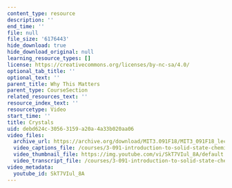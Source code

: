 ```yaml
---
content_type: resource
description: ''
end_time: ''
file: null
file_size: '6176443'
hide_download: true
hide_download_original: null
learning_resource_types: []
license: https://creativecommons.org/licenses/by-nc-sa/4.0/
optional_tab_title: ''
optional_text: ''
parent_title: Why This Matters
parent_type: CourseSection
related_resources_text: ''
resource_index_text: ''
resourcetype: Video
start_time: ''
title: Crystals
uid: debd624c-3056-3159-a20a-4a33b020aa06
video_files:
  archive_url: https://archive.org/download/MIT3.091F18/MIT3_091F18_lec19_wtm_300k.mp4
  video_captions_file: /courses/3-091-introduction-to-solid-state-chemistry-fall-2018/SkT7VIul_8A_captions.webvtt
  video_thumbnail_file: https://img.youtube.com/vi/SkT7VIul_8A/default.jpg
  video_transcript_file: /courses/3-091-introduction-to-solid-state-chemistry-fall-2018/SkT7VIul_8A_transcript.pdf
video_metadata:
  youtube_id: SkT7VIul_8A
---
```

